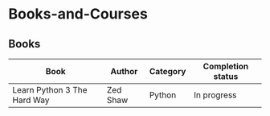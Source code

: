 # Books-and-Courses

## Books

|Book       |Author          |Category        |Completion status|
|-----------|----------------|----------------|------------------|
Learn Python 3 The Hard Way|     Zed Shaw|Python | In progress|
  
